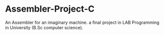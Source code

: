 # Assembler-Project-C
An Assembler for an imaginary machine. a final project in LAB Programming in University (B.Sc computer science).
